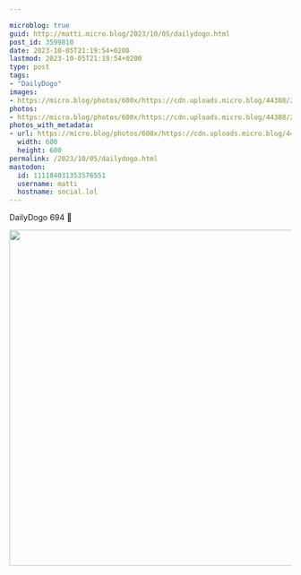 ```yaml
---

microblog: true
guid: http://matti.micro.blog/2023/10/05/dailydogo.html
post_id: 3599810
date: 2023-10-05T21:19:54+0200
lastmod: 2023-10-05T21:19:54+0200
type: post
tags:
- "DailyDogo"
images:
- https://micro.blog/photos/600x/https://cdn.uploads.micro.blog/44388/2023/7686395b646e424d977e07558dfc1e27.jpg
photos:
- https://micro.blog/photos/600x/https://cdn.uploads.micro.blog/44388/2023/7686395b646e424d977e07558dfc1e27.jpg
photos_with_metadata:
- url: https://micro.blog/photos/600x/https://cdn.uploads.micro.blog/44388/2023/7686395b646e424d977e07558dfc1e27.jpg
  width: 600
  height: 600
permalink: /2023/10/05/dailydogo.html
mastodon:
  id: 111184031353576551
  username: matti
  hostname: social.lol
---
```

DailyDogo 694 🐶

<img src="/media/uploads/2023/7686395b646e424d977e07558dfc1e27.jpg" width="600" height="600" alt="" />
